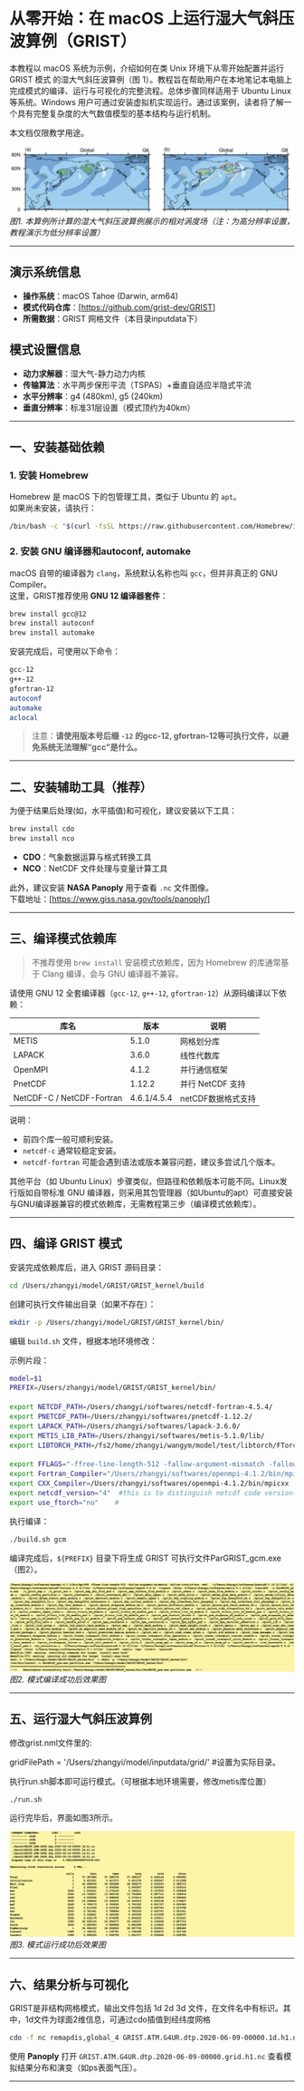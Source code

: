 # 从零开始：在 macOS 上运行湿大气斜压波算例（GRIST）

本教程以 macOS 系统为示例，介绍如何在类 Unix 环境下从零开始配置并运行 GRIST 模式 的湿大气斜压波算例（图 1）。教程旨在帮助用户在本地笔记本电脑上完成模式的编译、运行与可视化的完整流程。总体步骤同样适用于 Ubuntu Linux 等系统。Windows 用户可通过安装虚拟机实现运行。通过该案例，读者将了解一个具有完整复杂度的大气数值模型的基本结构与运行机制。

本文档仅限教学用途。

![Figure 1](https://github.com/GRIST-Dev/GRIST-RunOnUrLapTop/blob/main/doc/dcmip-bw.png)
*图1. 本算例所计算的湿大气斜压波算例展示的相对涡度场（注：为高分辨率设置，教程演示为低分辨率设置）*

---

## 演示系统信息

- **操作系统**：macOS Tahoe (Darwin, arm64)
- **模式代码仓库**：[https://github.com/grist-dev/GRIST]
- **所需数据**：GRIST 网格文件（本目录inputdata下）

## 模式设置信息

- **动力求解器**：湿大气-静力动力内核
- **传输算法**：水平两步保形平流（TSPAS）+垂直自适应半隐式平流
- **水平分辨率**：g4 (480km), g5 (240km)
- **垂直分辨率**：标准31层设置（模式顶约为40km）

---

## 一、安装基础依赖

### 1. 安装 Homebrew

Homebrew 是 macOS 下的包管理工具，类似于 Ubuntu 的 `apt`。  
如果尚未安装，请执行：

```bash
/bin/bash -c "$(curl -fsSL https://raw.githubusercontent.com/Homebrew/install/HEAD/install.sh)"
```

### 2. 安装 GNU 编译器和autoconf, automake

macOS 自带的编译器为 `clang`，系统默认名称也叫 `gcc`，但并非真正的 GNU Compiler。  
这里，GRIST推荐使用 **GNU 12 编译器套件**：

```bash
brew install gcc@12
brew install autoconf
brew install automake
```

安装完成后，可使用以下命令：

```bash
gcc-12
g++-12
gfortran-12
autoconf
automake
aclocal
```

> 注意：**请使用版本号后缀 `-12` 的gcc-12, gfortran-12等可执行文件，以避免系统无法理解“gcc"是什么。**

---

## 二、安装辅助工具（推荐）

为便于结果后处理(如，水平插值)和可视化，建议安装以下工具：

```bash
brew install cdo
brew install nco
```

- **CDO**：气象数据运算与格式转换工具  
- **NCO**：NetCDF 文件处理与变量计算工具  

此外，建议安装 **NASA Panoply** 用于查看 `.nc` 文件图像。  
下载地址：[https://www.giss.nasa.gov/tools/panoply/]

---

## 三、编译模式依赖库

> 不推荐使用 `brew install` 安装模式依赖库，因为 Homebrew 的库通常基于 Clang 编译，会与 GNU 编译器不兼容。

请使用 GNU 12 全套编译器（`gcc-12`, `g++-12`, `gfortran-12`）从源码编译以下依赖：

| 库名 | 版本 | 说明 |
|------|------|------|
| METIS | 5.1.0 | 网格划分库 |
| LAPACK | 3.6.0 | 线性代数库 |
| OpenMPI | 4.1.2 | 并行通信框架 |
| PnetCDF | 1.12.2 | 并行 NetCDF 支持 |
| NetCDF-C / NetCDF-Fortran | 4.6.1/4.5.4 |netCDF数据格式支持 |

说明：
- 前四个库一般可顺利安装。
- `netcdf-c` 通常较稳定安装。
- `netcdf-fortran` 可能会遇到语法或版本兼容问题，建议多尝试几个版本。

其他平台（如 Ubuntu Linux）步骤类似，但路径和依赖版本可能不同。Linux发行版如自带标准 GNU 编译器，则采用其包管理器（如Ubuntu的apt）可直接安装与GNU编译器兼容的模式依赖库，无需教程第三步（编译模式依赖库）。

---

## 四、编译 GRIST 模式

安装完成依赖库后，进入 GRIST 源码目录：

```bash
cd /Users/zhangyi/model/GRIST/GRIST_kernel/build
```

创建可执行文件输出目录（如果不存在）：

```bash
mkdir -p /Users/zhangyi/model/GRIST/GRIST_kernel/bin/
```

编辑 `build.sh` 文件，根据本地环境修改：

示例片段：

```bash
model=$1
PREFIX=/Users/zhangyi/model/GRIST/GRIST_kernel/bin/

export NETCDF_PATH=/Users/zhangyi/softwares/netcdf-fortran-4.5.4/
export PNETCDF_PATH=/Users/zhangyi/softwares/pnetcdf-1.12.2/
export LAPACK_PATH=/Users/zhangyi/softwares/lapack-3.6.0/
export METIS_LIB_PATH=/Users/zhangyi/softwares/metis-5.1.0/lib/
export LIBTORCH_PATH=/fs2/home/zhangyi/wangym/model/test/libtorch/FTorch-intel   #本教程不需要设置

export FFLAGS="-ffree-line-length-512 -fallow-argument-mismatch -fallow-invalid-boz -m64"
export Fortran_Compiler="/Users/zhangyi/softwares/openmpi-4.1.2/bin/mpif90 ${FFLAGS}"
export CXX_Compiler=/Users/zhangyi/softwares/openmpi-4.1.2/bin/mpicxx
export netcdf_version="4"  #this is to distinguish netcdf code version(before 4.1 set 3; otherwise set 4)
export use_ftorch="no"    #
```

执行编译：

```bash
./build.sh gcm
```

编译完成后，`${PREFIX}` 目录下将生成 GRIST 可执行文件ParGRIST_gcm.exe（图2）。

![Figure 2](https://github.com/GRIST-Dev/GRIST-RunOnUrLapTop/blob/main/doc/Figure2_AfterCompile.png)
*图2. 模式编译成功后效果图*

---

## 五、运行湿大气斜压波算例

修改grist.nml文件里的: 

gridFilePath           = '/Users/zhangyi/model/inputdata/grid/' #设置为实际目录。

执行run.sh脚本即可运行模式。（可根据本地环境需要，修改metis库位置）

```bash
./run.sh
```

运行完毕后，界面如图3所示。

![Figure 3](https://github.com/GRIST-Dev/GRIST-RunOnUrLapTop/blob/main/doc/Figure3_AfterRun.png)
*图3. 模式运行成功后效果图*

---

## 六、结果分析与可视化

GRIST是非结构网格模式，输出文件包括 1d 2d 3d 文件，在文件名中有标识。其中，1d文件为球面2维信息，可通过cdo插值到经纬度网格

```bash
cdo -f nc remapdis,global_4 GRIST.ATM.G4UR.dtp.2020-06-09-00000.1d.h1.nc GRIST.ATM.G4UR.dtp.2020-06-09-00000.grid.h1.nc
```

使用 **Panoply** 打开 `GRIST.ATM.G4UR.dtp.2020-06-09-00000.grid.h1.nc` 查看模拟结果分布和演变（如ps表面气压）。


---

